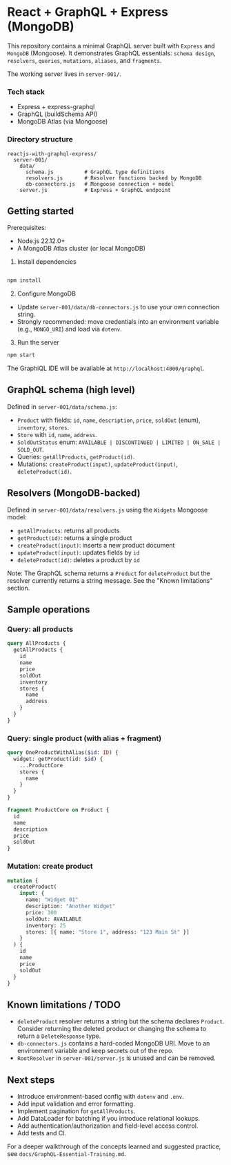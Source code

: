 # React + GraphQL + Express (MongoDB)

This repository contains a minimal GraphQL server built with `Express` and `MongoDB` (Mongoose). It demonstrates GraphQL essentials: `schema design`, `resolvers`, `queries`, `mutations`, `aliases`, and `fragments`.

The working server lives in `server-001/`.

### Tech stack

- Express + express-graphql
- GraphQL (buildSchema API)
- MongoDB Atlas (via Mongoose)

### Directory structure

```
reactjs-with-graphql-express/
  server-001/
    data/
      schema.js          # GraphQL type definitions
      resolvers.js       # Resolver functions backed by MongoDB
      db-connectors.js   # Mongoose connection + model
    server.js            # Express + GraphQL endpoint

```

## Getting started

Prerequisites:

- Node.js 22.12.0+
- A MongoDB Atlas cluster (or local MongoDB)

1. Install dependencies

```bash

npm install
```

2. Configure MongoDB

- Update `server-001/data/db-connectors.js` to use your own connection string.
- Strongly recommended: move credentials into an environment variable (e.g., `MONGO_URI`) and load via `dotenv`.

3. Run the server

```bash
npm start
```

The GraphiQL IDE will be available at `http://localhost:4000/graphql`.

## GraphQL schema (high level)

Defined in `server-001/data/schema.js`:

- `Product` with fields: `id`, `name`, `description`, `price`, `soldOut` (enum), `inventory`, `stores`.
- `Store` with `id`, `name`, `address`.
- `SoldOutStatus` enum: `AVAILABLE | DISCONTINUED | LIMITED | ON_SALE | SOLD_OUT`.
- Queries: `getAllProducts`, `getProduct(id)`.
- Mutations: `createProduct(input)`, `updateProduct(input)`, `deleteProduct(id)`.

## Resolvers (MongoDB-backed)

Defined in `server-001/data/resolvers.js` using the `Widgets` Mongoose model:

- `getAllProducts`: returns all products
- `getProduct(id)`: returns a single product
- `createProduct(input)`: inserts a new product document
- `updateProduct(input)`: updates fields by `id`
- `deleteProduct(id)`: deletes a product by `id`

Note: The GraphQL schema returns a `Product` for `deleteProduct` but the resolver currently returns a string message. See the "Known limitations" section.

## Sample operations

### Query: all products

```graphql
query AllProducts {
  getAllProducts {
    id
    name
    price
    soldOut
    inventory
    stores {
      name
      address
    }
  }
}
```

### Query: single product (with alias + fragment)

```graphql
query OneProductWithAlias($id: ID) {
  widget: getProduct(id: $id) {
    ...ProductCore
    stores {
      name
    }
  }
}

fragment ProductCore on Product {
  id
  name
  description
  price
  soldOut
}
```

### Mutation: create product

```graphql
mutation {
  createProduct(
    input: {
      name: "Widget 01"
      description: "Another Widget"
      price: 300
      soldOut: AVAILABLE
      inventory: 25
      stores: [{ name: "Store 1", address: "123 Main St" }]
    }
  ) {
    id
    name
    price
    soldOut
  }
}
```

## Known limitations / TODO

- `deleteProduct` resolver returns a string but the schema declares `Product`. Consider returning the deleted product or changing the schema to return a `DeleteResponse` type.
- `db-connectors.js` contains a hard-coded MongoDB URI. Move to an environment variable and keep secrets out of the repo.
- `RootResolver` in `server-001/server.js` is unused and can be removed.

## Next steps

- Introduce environment-based config with `dotenv` and `.env`.
- Add input validation and error formatting.
- Implement pagination for `getAllProducts`.
- Add DataLoader for batching if you introduce relational lookups.
- Add authentication/authorization and field-level access control.
- Add tests and CI.

For a deeper walkthrough of the concepts learned and suggested practice, see `docs/GraphQL-Essential-Training.md`.
